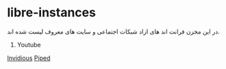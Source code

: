 # libre-instances
در این مخزن فرانت اند های ازاد شبکات اجتماعی و سایت های معروف لیست شده اند.

1. Youtube 

[Invidious](https://inv.vern.cc/feed/popular) [Piped](https://Piped.video)
